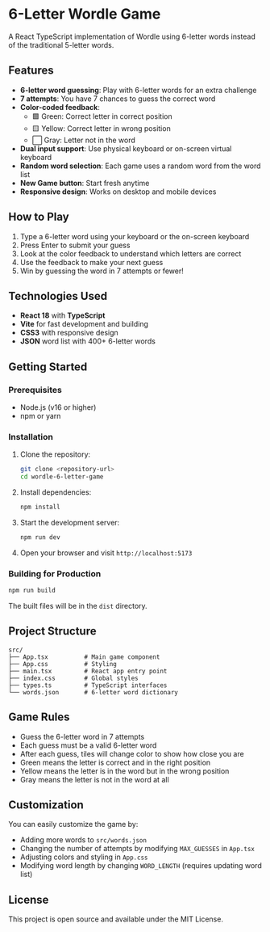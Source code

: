 # 6-Letter Wordle Game

A React TypeScript implementation of Wordle using 6-letter words instead of the traditional 5-letter words.

## Features

- **6-letter word guessing**: Play with 6-letter words for an extra challenge
- **7 attempts**: You have 7 chances to guess the correct word
- **Color-coded feedback**:
  - 🟩 Green: Correct letter in correct position
  - 🟨 Yellow: Correct letter in wrong position
  - ⬜ Gray: Letter not in the word
- **Dual input support**: Use physical keyboard or on-screen virtual keyboard
- **Random word selection**: Each game uses a random word from the word list
- **New Game button**: Start fresh anytime
- **Responsive design**: Works on desktop and mobile devices

## How to Play

1. Type a 6-letter word using your keyboard or the on-screen keyboard
2. Press Enter to submit your guess
3. Look at the color feedback to understand which letters are correct
4. Use the feedback to make your next guess
5. Win by guessing the word in 7 attempts or fewer!

## Technologies Used

- **React 18** with **TypeScript**
- **Vite** for fast development and building
- **CSS3** with responsive design
- **JSON** word list with 400+ 6-letter words

## Getting Started

### Prerequisites

- Node.js (v16 or higher)
- npm or yarn

### Installation

1. Clone the repository:
   ```bash
   git clone <repository-url>
   cd wordle-6-letter-game
   ```

2. Install dependencies:
   ```bash
   npm install
   ```

3. Start the development server:
   ```bash
   npm run dev
   ```

4. Open your browser and visit `http://localhost:5173`

### Building for Production

```bash
npm run build
```

The built files will be in the `dist` directory.

## Project Structure

```
src/
├── App.tsx          # Main game component
├── App.css          # Styling
├── main.tsx         # React app entry point
├── index.css        # Global styles
├── types.ts         # TypeScript interfaces
└── words.json       # 6-letter word dictionary
```

## Game Rules

- Guess the 6-letter word in 7 attempts
- Each guess must be a valid 6-letter word
- After each guess, tiles will change color to show how close you are
- Green means the letter is correct and in the right position
- Yellow means the letter is in the word but in the wrong position
- Gray means the letter is not in the word at all

## Customization

You can easily customize the game by:

- Adding more words to `src/words.json`
- Changing the number of attempts by modifying `MAX_GUESSES` in `App.tsx`
- Adjusting colors and styling in `App.css`
- Modifying word length by changing `WORD_LENGTH` (requires updating word list)

## License

This project is open source and available under the MIT License.
